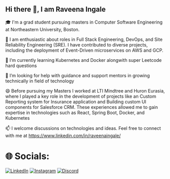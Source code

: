 ## Hi there 👋, I am Raveena Ingale

🎓 I'm a grad student pursuing masters in Computer Software Engineering at Northeastern University, Boston.

🔭 I am enthusiastic about roles in Full Stack Engineering, DevOps, and Site Reliability Engineering (SRE). I have contributed to diverse projects, including the deployment of Event-Driven microservices on AWS and GCP. 

🌱 I’m currently learning Kubernetes and Docker alongwith super Leetcode hard questions

🤔 I’m looking for help with guidance and support mentors in growing technically in field of technology

😄 Before pursuing my Masters I worked at LTI Mindtree and Huron Eurasia, where I played a key role in the development of projects like an Custom Reporting system for Insurance application and Building custom UI components for Salesforce CRM. These experiences allowed me to gain expertise in technologies such as React, Spring Boot, Docker, and Kubernetes

📫 I welcome discussions on technologies and ideas. Feel free to connect with me at https://www.linkedin.com/in/raveenaingale/

# 🌐 Socials:

[![LinkedIn](https://img.shields.io/badge/LinkedIn-Connect-blue?style=for-the-badge&logo=linkedin)](https://www.linkedin.com/in/YourLinkedInProfile)
[![Instagram](https://img.shields.io/badge/Instagram-Follow-orange?style=for-the-badge&logo=instagram)](https://www.instagram.com/YourInstagramProfile)
[![Discord](https://img.shields.io/badge/Discord-Join-7289DA?style=for-the-badge&logo=discord&logoColor=white)](https://discord.gg/YourDiscordID)
